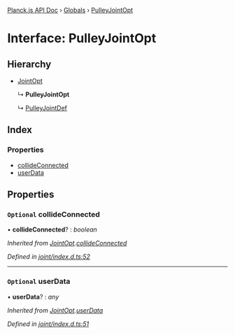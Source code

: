 [Planck.js API Doc](../README.md) › [Globals](../globals.md) › [PulleyJointOpt](pulleyjointopt.md)

# Interface: PulleyJointOpt

## Hierarchy

* [JointOpt](jointopt.md)

  ↳ **PulleyJointOpt**

  ↳ [PulleyJointDef](pulleyjointdef.md)

## Index

### Properties

* [collideConnected](pulleyjointopt.md#optional-collideconnected)
* [userData](pulleyjointopt.md#optional-userdata)

## Properties

### `Optional` collideConnected

• **collideConnected**? : *boolean*

*Inherited from [JointOpt](jointopt.md).[collideConnected](jointopt.md#optional-collideconnected)*

*Defined in [joint/index.d.ts:52](https://github.com/shakiba/planck.js/blob/b7f66f1/lib/joint/index.d.ts#L52)*

___

### `Optional` userData

• **userData**? : *any*

*Inherited from [JointOpt](jointopt.md).[userData](jointopt.md#optional-userdata)*

*Defined in [joint/index.d.ts:51](https://github.com/shakiba/planck.js/blob/b7f66f1/lib/joint/index.d.ts#L51)*
